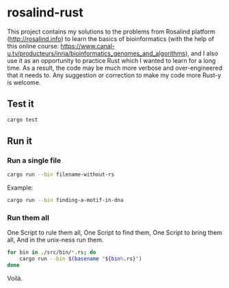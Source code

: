 
# rosalind-rust

This project contains my solutions to the problems from Rosalind platform (http://rosalind.info) to learn the basics of bioinformatics (with the help of this online course: https://www.canal-u.tv/producteurs/inria/bioinformatics_genomes_and_algorithms), and I also use it as an opportunity to practice Rust which I wanted to learn for a long time. As a result, the code may be much more verbose and over-engineered that it needs to. Any suggestion or correction to make my code more Rust-y is welcome.

## Test it

```bash
cargo test
```

## Run it

### Run a single file

```bash
cargo run --bin filename-without-rs
```

Example:

```bash
cargo run --bin finding-a-motif-in-dna
```

### Run them all

One Script to rule them all,
One Script to find them,
One Script to bring them all,
And in the unix-ness run them.

```bash
for bin in ./src/bin/*.rs; do
	cargo run --bin $(basename "${bin%.rs}")
done
```

Voilà.
